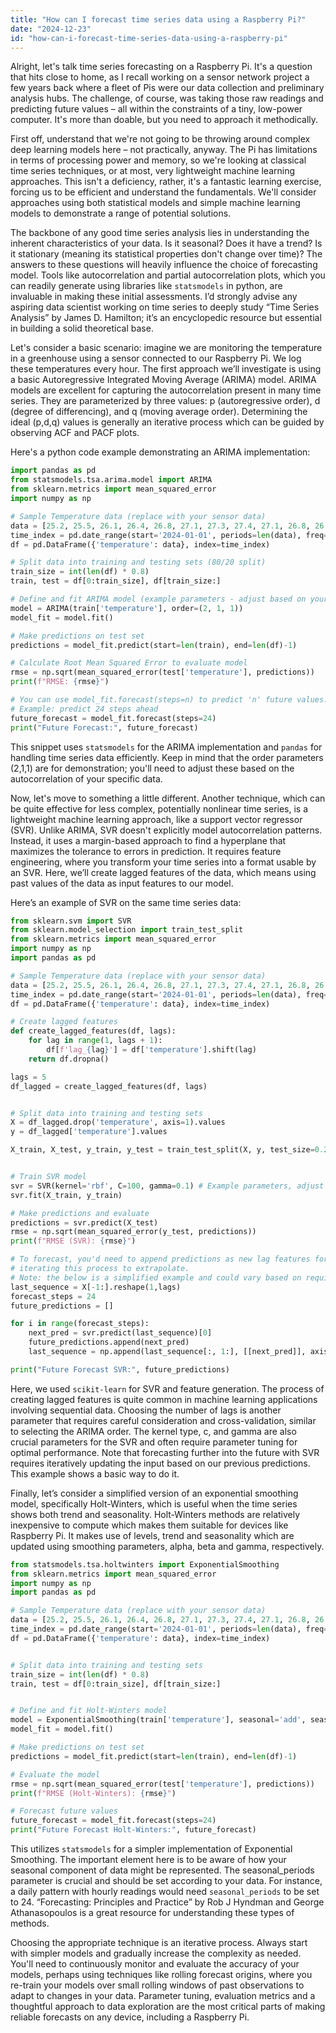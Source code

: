 ```yaml
---
title: "How can I forecast time series data using a Raspberry Pi?"
date: "2024-12-23"
id: "how-can-i-forecast-time-series-data-using-a-raspberry-pi"
---
```


Alright, let's talk time series forecasting on a Raspberry Pi. It's a question that hits close to home, as I recall working on a sensor network project a few years back where a fleet of Pis were our data collection and preliminary analysis hubs. The challenge, of course, was taking those raw readings and predicting future values – all within the constraints of a tiny, low-power computer. It's more than doable, but you need to approach it methodically.

First off, understand that we're not going to be throwing around complex deep learning models here – not practically, anyway. The Pi has limitations in terms of processing power and memory, so we're looking at classical time series techniques, or at most, very lightweight machine learning approaches. This isn't a deficiency, rather, it's a fantastic learning exercise, forcing us to be efficient and understand the fundamentals. We'll consider approaches using both statistical models and simple machine learning models to demonstrate a range of potential solutions.

The backbone of any good time series analysis lies in understanding the inherent characteristics of your data. Is it seasonal? Does it have a trend? Is it stationary (meaning its statistical properties don't change over time)? The answers to these questions will heavily influence the choice of forecasting model. Tools like autocorrelation and partial autocorrelation plots, which you can readily generate using libraries like `statsmodels` in python, are invaluable in making these initial assessments. I’d strongly advise any aspiring data scientist working on time series to deeply study “Time Series Analysis” by James D. Hamilton; it’s an encyclopedic resource but essential in building a solid theoretical base.

Let's consider a basic scenario: imagine we are monitoring the temperature in a greenhouse using a sensor connected to our Raspberry Pi. We log these temperatures every hour. The first approach we’ll investigate is using a basic Autoregressive Integrated Moving Average (ARIMA) model. ARIMA models are excellent for capturing the autocorrelation present in many time series. They are parameterized by three values: p (autoregressive order), d (degree of differencing), and q (moving average order). Determining the ideal (p,d,q) values is generally an iterative process which can be guided by observing ACF and PACF plots.

Here's a python code example demonstrating an ARIMA implementation:

```python
import pandas as pd
from statsmodels.tsa.arima.model import ARIMA
from sklearn.metrics import mean_squared_error
import numpy as np

# Sample Temperature data (replace with your sensor data)
data = [25.2, 25.5, 26.1, 26.4, 26.8, 27.1, 27.3, 27.4, 27.1, 26.8, 26.4, 25.9] * 5
time_index = pd.date_range(start='2024-01-01', periods=len(data), freq='H')
df = pd.DataFrame({'temperature': data}, index=time_index)

# Split data into training and testing sets (80/20 split)
train_size = int(len(df) * 0.8)
train, test = df[0:train_size], df[train_size:]

# Define and fit ARIMA model (example parameters - adjust based on your data)
model = ARIMA(train['temperature'], order=(2, 1, 1))
model_fit = model.fit()

# Make predictions on test set
predictions = model_fit.predict(start=len(train), end=len(df)-1)

# Calculate Root Mean Squared Error to evaluate model
rmse = np.sqrt(mean_squared_error(test['temperature'], predictions))
print(f"RMSE: {rmse}")

# You can use model_fit.forecast(steps=n) to predict 'n' future values.
# Example: predict 24 steps ahead
future_forecast = model_fit.forecast(steps=24)
print("Future Forecast:", future_forecast)
```

This snippet uses `statsmodels` for the ARIMA implementation and `pandas` for handling time series data efficiently. Keep in mind that the order parameters (2,1,1) are for demonstration; you'll need to adjust these based on the autocorrelation of your specific data.

Now, let's move to something a little different. Another technique, which can be quite effective for less complex, potentially nonlinear time series, is a lightweight machine learning approach, like a support vector regressor (SVR). Unlike ARIMA, SVR doesn't explicitly model autocorrelation patterns. Instead, it uses a margin-based approach to find a hyperplane that maximizes the tolerance to errors in prediction. It requires feature engineering, where you transform your time series into a format usable by an SVR. Here, we’ll create lagged features of the data, which means using past values of the data as input features to our model.

Here’s an example of SVR on the same time series data:

```python
from sklearn.svm import SVR
from sklearn.model_selection import train_test_split
from sklearn.metrics import mean_squared_error
import numpy as np
import pandas as pd

# Sample Temperature data (replace with your sensor data)
data = [25.2, 25.5, 26.1, 26.4, 26.8, 27.1, 27.3, 27.4, 27.1, 26.8, 26.4, 25.9] * 5
time_index = pd.date_range(start='2024-01-01', periods=len(data), freq='H')
df = pd.DataFrame({'temperature': data}, index=time_index)

# Create lagged features
def create_lagged_features(df, lags):
    for lag in range(1, lags + 1):
        df[f'lag_{lag}'] = df['temperature'].shift(lag)
    return df.dropna()

lags = 5
df_lagged = create_lagged_features(df, lags)


# Split data into training and testing sets
X = df_lagged.drop('temperature', axis=1).values
y = df_lagged['temperature'].values

X_train, X_test, y_train, y_test = train_test_split(X, y, test_size=0.2, shuffle=False)


# Train SVR model
svr = SVR(kernel='rbf', C=100, gamma=0.1) # Example parameters, adjust as needed
svr.fit(X_train, y_train)

# Make predictions and evaluate
predictions = svr.predict(X_test)
rmse = np.sqrt(mean_squared_error(y_test, predictions))
print(f"RMSE (SVR): {rmse}")

# To forecast, you'd need to append predictions as new lag features for future values,
# iterating this process to extrapolate.
# Note: the below is a simplified example and could vary based on requirements
last_sequence = X[-1:].reshape(1,lags)
forecast_steps = 24
future_predictions = []

for i in range(forecast_steps):
    next_pred = svr.predict(last_sequence)[0]
    future_predictions.append(next_pred)
    last_sequence = np.append(last_sequence[:, 1:], [[next_pred]], axis=1)

print("Future Forecast SVR:", future_predictions)
```
Here, we used `scikit-learn` for SVR and feature generation. The process of creating lagged features is quite common in machine learning applications involving sequential data. Choosing the number of lags is another parameter that requires careful consideration and cross-validation, similar to selecting the ARIMA order. The kernel type, c, and gamma are also crucial parameters for the SVR and often require parameter tuning for optimal performance. Note that forecasting further into the future with SVR requires iteratively updating the input based on our previous predictions. This example shows a basic way to do it.

Finally, let’s consider a simplified version of an exponential smoothing model, specifically Holt-Winters, which is useful when the time series shows both trend and seasonality. Holt-Winters methods are relatively inexpensive to compute which makes them suitable for devices like Raspberry Pi. It makes use of levels, trend and seasonality which are updated using smoothing parameters, alpha, beta and gamma, respectively.

```python
from statsmodels.tsa.holtwinters import ExponentialSmoothing
from sklearn.metrics import mean_squared_error
import numpy as np
import pandas as pd

# Sample Temperature data (replace with your sensor data)
data = [25.2, 25.5, 26.1, 26.4, 26.8, 27.1, 27.3, 27.4, 27.1, 26.8, 26.4, 25.9] * 24
time_index = pd.date_range(start='2024-01-01', periods=len(data), freq='H')
df = pd.DataFrame({'temperature': data}, index=time_index)


# Split data into training and testing sets
train_size = int(len(df) * 0.8)
train, test = df[0:train_size], df[train_size:]


# Define and fit Holt-Winters model
model = ExponentialSmoothing(train['temperature'], seasonal='add', seasonal_periods=24) # Example seasonal_periods, adjust based on your data
model_fit = model.fit()

# Make predictions on test set
predictions = model_fit.predict(start=len(train), end=len(df)-1)

# Evaluate the model
rmse = np.sqrt(mean_squared_error(test['temperature'], predictions))
print(f"RMSE (Holt-Winters): {rmse}")

# Forecast future values
future_forecast = model_fit.forecast(steps=24)
print("Future Forecast Holt-Winters:", future_forecast)
```
This utilizes `statsmodels` for a simpler implementation of Exponential Smoothing. The important element here is to be aware of how your seasonal component of data might be represented. The seasonal_periods parameter is crucial and should be set according to your data. For instance, a daily pattern with hourly readings would need `seasonal_periods` to be set to 24. “Forecasting: Principles and Practice” by Rob J Hyndman and George Athanasopoulos is a great resource for understanding these types of methods.

Choosing the appropriate technique is an iterative process. Always start with simpler models and gradually increase the complexity as needed. You'll need to continuously monitor and evaluate the accuracy of your models, perhaps using techniques like rolling forecast origins, where you re-train your models over small rolling windows of past observations to adapt to changes in your data. Parameter tuning, evaluation metrics and a thoughtful approach to data exploration are the most critical parts of making reliable forecasts on any device, including a Raspberry Pi.
